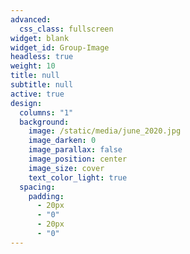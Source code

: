 ```yaml
---
advanced:
  css_class: fullscreen
widget: blank
widget_id: Group-Image
headless: true
weight: 10
title: null
subtitle: null
active: true
design:
  columns: "1"
  background:
    image: /static/media/june_2020.jpg
    image_darken: 0
    image_parallax: false
    image_position: center
    image_size: cover
    text_color_light: true
  spacing:
    padding:
      - 20px
      - "0"
      - 20px
      - "0"
---
```

